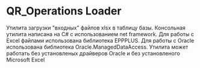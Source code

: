 # QR_Operations Loader

Утилита загрузки "входных" файлов xlsx в таблицу базы.
Консольная утилита написана на C# с использованием net framework.
Для работы с Excel файлами использована библиотека EPPPLUS.
Для работы с Oracle использована библиотека Oracle.ManagedDataAccess.
Утилита может работать без установленых драйверов Oracle и без установленого Microsoft Excel

